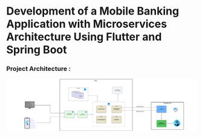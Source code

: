 # Development of a Mobile Banking Application with Microservices Architecture Using Flutter and Spring Boot


### Project Architecture :


![alt text](/support/MSS.png)

